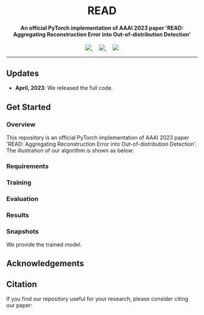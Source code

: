<h1 align="center">
  <br>
  READ
  <br>
</h1>
<h4 align="center"> An official PyTorch implementation of AAAI 2023 paper 'READ: Aggregating Reconstruction Error into Out-of-distribution Detection' </h4>
<div align="center">
  <a href="https://arxiv.org/abs/2206.07459" target='_blank'>
    <img src="https://img.shields.io/badge/Paper-AAAI%202023-red?style=flat-square">
  </a> &nbsp;&nbsp;&nbsp;
  <a href="assets/read_aaai23_slide.pdf">
    <img src="https://img.shields.io/badge/Slide-AAAI%202023-blue?style=flat-square">
  </a> &nbsp;&nbsp;&nbsp;
  <a href=''>
    <img src="https://img.shields.io/badge/License-MIT-green?style=flat-square">
  </a>
</div>

---

## Updates
- **April, 2023**: We released the full code.

## Get Started
### Overview
This repository is an official PyTorch implementation of AAAI 2023 paper 'READ: Aggregating Reconstruction Error into Out-of-distribution Detection'. The illustration of our algorithm is shown as below:

### Requirements

### Training

### Evaluation

### Results

### Snapshots
We provide the trained model.

## Acknowledgements

## Citation
If you find our repository useful for your research, please consider citing our paper:
